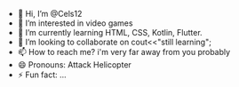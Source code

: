 - 👋 Hi, I’m @Cels12
- 👀 I’m interested in video games
- 🌱 I’m currently learning HTML, CSS, Kotlin, Flutter.
- 💞️ I’m looking to collaborate on cout<<"still learning";
- 📫 How to reach me? i'm very far away from you probably
- 😄 Pronouns: Attack Helicopter
- ⚡ Fun fact: ...

<!---
Cels12/Cels12 is a ✨ special ✨ repository because its `README.md` (this file) appears on your GitHub profile.
You can click the Preview link to take a look at your changes.
--->
